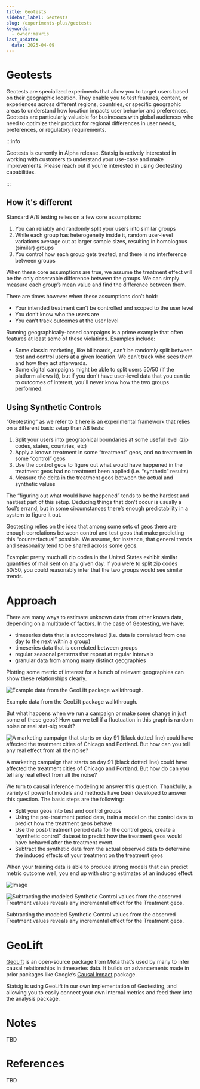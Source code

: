 ```yaml
---
title: Geotests
sidebar_label: Geotests
slug: /experiments-plus/geotests
keywords:
  - owner:makris
last_update:
  date: 2025-04-09
---
```


# Geotests

Geotests are specialized experiments that allow you to target users based on their geographic location. They enable you to test features, content, or experiences across different regions, countries, or specific geographic areas to understand how location impacts user behavior and preferences. Geotests are particularly valuable for businesses with global audiences who need to optimize their product for regional differences in user needs, preferences, or regulatory requirements.

:::info

Geotests is currently in Alpha release. Statsig is actively interested in working with customers to understand your use-case and make improvements. Please reach out if you're interested in using Geotesting capabilities.

:::

## How it's different

Standard A/B testing relies on a few core assumptions:

1. You can reliably and randomly split your users into similar groups
2. While each group has heterogeneity inside it, random user-level variations average out at larger sample sizes, resulting in homologous (similar) groups
3. You control how each group gets treated, and there is no interference between groups

When these core assumptions are true, we assume the treatment effect will be the only observable difference between the groups. We can simply measure each group’s mean value and find the difference between them.

There are times however when these assumptions don’t hold:

- Your intended treatment can’t be controlled and scoped to the user level
- You don’t know who the users are
- You can’t track outcomes at the user level

Running geographically-based campaigns is a prime example that often features at least some of these violations. Examples include:

- Some classic marketing, like billboards, can’t be randomly split between test and control users at a given location. We can’t track who sees them and how they act afterwards.
- Some digital campaigns might be able to split users 50/50 (if the platform allows it), but if you don't have user-level data that you can tie to outcomes of interest, you'll never know how the two groups performed.

## Using Synthetic Controls

“Geotesting” as we refer to it here is an experimental framework that relies on a different basic setup than AB tests:

1. Split your users into geographical boundaries at some useful level (zip codes, states, countries, etc)
2. Apply a known treatment in some “treatment” geos, and no treatment in some “control” geos
3. Use the control geos to figure out what would have happened in the treatment geos had no treatment been applied (i.e. “synthetic” results)
4. Measure the delta in the treatment geos between the actual and synthetic values

The “figuring out what would have happened” tends to be the hardest and nastiest part of this setup. Deducing things that don’t occur is usually a fool’s errand, but in some circumstances there’s enough predictability in a system to figure it out.

Geotesting relies on the idea that among some sets of geos there are enough correlations between control and test geos that make predicting this “counterfactual” possible. We assume, for instance, that general trends and seasonality tend to be shared across some geos.

Example: pretty much all zip codes in the United States exhibit similar quantities of mail sent on any given day. If you were to split zip codes 50/50, you could reasonably infer that the two groups would see similar trends.

# Approach

There are many ways to estimate unknown data from other known data, depending on a multitude of factors. In the case of Geotesting, we have:

- timeseries data that is autocorrelated (i.e. data is correlated from one day to the next within a group)
- timeseries data that is correlated between groups
- regular seasonal patterns that repeat at regular intervals
- granular data from among many distinct geographies

Plotting some metric of interest for a bunch of relevant geographies can show these relationships clearly.

![Example data from the GeoLift package walkthrough. ](/img/geotests/GeosPreTest.png)

Example data from the GeoLift package walkthrough. 

But what happens when we run a campaign or make some change in just some of these geos? How can we tell if a fluctuation in this graph is random noise or real stat-sig result? 

![A marketing campaign that starts on day 91 (black dotted line) could have affected the treatment cities of Chicago and Portland. But how can you tell any real effect from all the noise?](/img/geotests/GeosTest.png)

A marketing campaign that starts on day 91 (black dotted line) could have affected the treatment cities of Chicago and Portland. But how do can you tell any real effect from all the noise?

We turn to causal inference modeling to answer this question. Thankfully, a variety of powerful models and methods have been developed to answer this question. The basic steps are the following:

- Split your geos into test and control groups
- Using the pre-treatment period data, train a model on the control data to predict how the treatment geos behave
- Use the post-treatment period data for the control geos, create a “synthetic control” dataset to predict how the treatment geos would have behaved after the treatment event.
- Subtract the synthetic data from the actual observed data to determine the induced effects of your treatment on the treatment geos

When your training data is able to produce strong models that can predict metric outcome well, you end up with strong estimates of an induced effect:

![Image](/img/geotests/Period_Split.png)

![Subtracting the modeled Synthetic Control values from the observed Treatment values reveals any incremental effect for the Treatment geos.](/img/geotests/Incremental_Effects.png)

Subtracting the modeled Synthetic Control values from the observed Treatment values reveals any incremental effect for the Treatment geos.

# GeoLift

[GeoLift](https://facebookincubator.github.io/GeoLift/) is an open-source package from Meta that’s used by many to infer causal relationships in timeseries data. It builds on advancements made in prior packages like Google’s [Causal Impact](https://google.github.io/CausalImpact/CausalImpact.html) package.

Statsig is using GeoLift in our own implementation of Geotesting, and allowing you to easily connect your own internal metrics and feed them into the analysis package.

# Notes

TBD

# References

TBD
